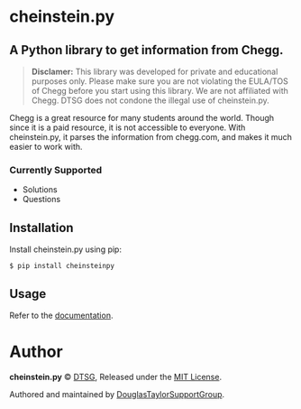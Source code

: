 # cheinstein.py

## A Python library to get information from Chegg.

> **Disclamer:** This library was developed for private and educational purposes only. Please make sure you are not violating the EULA/TOS of Chegg before you start using this library. We are not affiliated with Chegg. DTSG does not condone the illegal use of cheinstein.py.

Chegg is a great resource for many students around the world. Though since it is a paid resource, it is not accessible to everyone. With cheinstein.py, it parses the information from chegg.com, and makes it much easier to work with.

### Currently Supported

- Solutions
- Questions

## Installation

Install cheinstein.py using pip:

```shell
$ pip install cheinsteinpy
```

## Usage

Refer to the [documentation](https://github.com/DouglasTaylorSupportGroup/cheinstein.py/wiki).

# Author

**cheinstein.py** © [DTSG](https://github.com/DouglasTaylorSupportGroup), Released under the [MIT License](https://github.com/DouglasTaylorSupportGroup/cheinstein.py/blob/main/LICENSE).

Authored and maintained by [DouglasTaylorSupportGroup](https://github.com/DouglasTaylorSupportGroup).